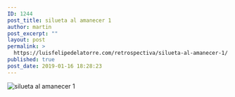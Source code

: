 ```yaml
---
ID: 1244
post_title: silueta al amanecer 1
author: martin
post_excerpt: ""
layout: post
permalink: >
  https://luisfelipedelatorre.com/retrospectiva/silueta-al-amanecer-1/
published: true
post_date: 2019-01-16 18:28:23
---
```

<p><img src="https://luisfelipedelatorre.com/wp-content/uploads/2019/01/silueta-al-amanecer-1.5x1.25.jpg" alt="silueta al amanecer 1"/></p>
